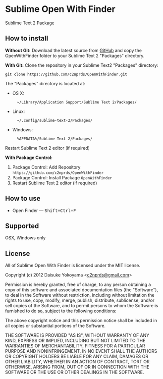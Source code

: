 Sublime Open With Finder
==============

Sublime Text 2 Package

How to install
--------------

**Without Git:** Download the latest source from [GitHub](https://github.com/c2nprds/OpenWithFinder) and copy the OpenWithFinder folder to your Sublime Text 2 "Packages" directory.

**With Git:** Clone the repository in your Sublime Text2 "Packages" directory:

    git clone https://github.com/c2nprds/OpenWithFinder.git


The "Packages" directory is located at:

* OS X:

        ~/Library/Application Support/Sublime Text 2/Packages/

* Linux:

        ~/.config/sublime-text-2/Packages/

* Windows:

        %APPDATA%/Sublime Text 2/Packages/

Restart Sublime Text 2 editor (if required)

**With Package Control:**

1. Package Control: Add Repository `https://github.com/c2nprds/OpenWithFinder`
2. Package Control: Install Package `OpenWithFinder`
3. Restart Sublime Text 2 editor (if required)

How to use
--------------
* Open Finder — <kbd>Shift+Ctrl+F</kbd>


Supported
--------------
OSX, Windows only

License
--------------

All of Sublime Open With Finder is licensed under the MIT license.

  Copyright (c) 2012 Daisuke Yokoyama <<c2nprds@gmail.com>>

  Permission is hereby granted, free of charge, to any person obtaining a copy
  of this software and associated documentation files (the "Software"), to deal
  in the Software without restriction, including without limitation the rights
  to use, copy, modify, merge, publish, distribute, sublicense, and/or sell
  copies of the Software, and to permit persons to whom the Software is
  furnished to do so, subject to the following conditions:

  The above copyright notice and this permission notice shall be included in
  all copies or substantial portions of the Software.

  THE SOFTWARE IS PROVIDED "AS IS", WITHOUT WARRANTY OF ANY KIND, EXPRESS OR
  IMPLIED, INCLUDING BUT NOT LIMITED TO THE WARRANTIES OF MERCHANTABILITY,
  FITNESS FOR A PARTICULAR PURPOSE AND NONINFRINGEMENT. IN NO EVENT SHALL THE
  AUTHORS OR COPYRIGHT HOLDERS BE LIABLE FOR ANY CLAIM, DAMAGES OR OTHER
  LIABILITY, WHETHER IN AN ACTION OF CONTRACT, TORT OR OTHERWISE, ARISING FROM,
  OUT OF OR IN CONNECTION WITH THE SOFTWARE OR THE USE OR OTHER DEALINGS IN
  THE SOFTWARE.
